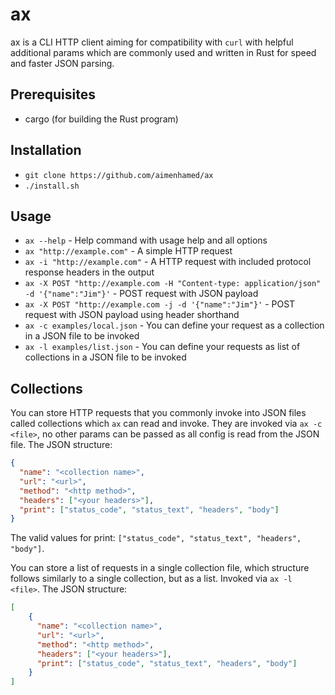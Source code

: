# ax

ax is a CLI HTTP client aiming for compatibility with `curl` with helpful additional params which are commonly used and written in Rust for speed and faster JSON parsing.

## Prerequisites

- cargo (for building the Rust program)

## Installation

- `git clone https://github.com/aimenhamed/ax`
- `./install.sh`

## Usage

- `ax --help` - Help command with usage help and all options
- `ax "http://example.com"` - A simple HTTP request
- `ax -i "http://example.com"` - A HTTP request with included protocol response headers in the output
- `ax -X POST "http://example.com -H "Content-type: application/json" -d '{"name":"Jim"}'` - POST request with JSON payload
- `ax -X POST "http://example.com -j -d '{"name":"Jim"}'` - POST request with JSON payload using header shorthand
- `ax -c examples/local.json` - You can define your request as a collection in a JSON file to be invoked
- `ax -l examples/list.json` - You can define your requests as list of collections in a JSON file to be invoked

## Collections

You can store HTTP requests that you commonly invoke into JSON files called collections which `ax` can read and invoke.
They are invoked via `ax -c <file>`, no other params can be passed as all config is read from the JSON file.
The JSON structure:

```json
{
  "name": "<collection name>",
  "url": "<url>",
  "method": "<http method>",
  "headers": ["<your headers>"],
  "print": ["status_code", "status_text", "headers", "body"] 
}
```
The valid values for print: `["status_code", "status_text", "headers", "body"]`.

You can store a list of requests in a single collection file, which structure follows similarly to a single collection, but as a list. Invoked via `ax -l <file>`.
The JSON structure:

```json
[
    {
      "name": "<collection name>",
      "url": "<url>",
      "method": "<http method>",
      "headers": ["<your headers>"],
      "print": ["status_code", "status_text", "headers", "body"] 
    }
]
```
